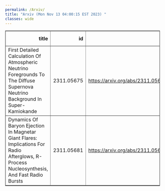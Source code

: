 ```yaml
---
permalink: /Arxiv/
title: "Arxiv (Mon Nov 13 04:00:15 EST 2023) "
classes: wide
---
```

<table border="1" class="dataframe">
  <thead>
    <tr style="text-align: right;">
      <th>title</th>
      <th>id</th>
      <th>url</th>
      <th>authors</th>
      <th>Local Authors</th>
    </tr>
  </thead>
  <tbody>
    <tr>
      <td>First Detailed Calculation Of Atmospheric Neutrino Foregrounds To The   Diffuse Supernova Neutrino Background In Super-Kamiokande</td>
      <td>2311.05675</td>
      <td><a href="https://arxiv.org/abs/2311.05675" target="_blank">https://arxiv.org/abs/2311.05675</a></td>
      <td>Bei Zhou, John F. Beacom</td>
      <td>John Beacom, John F. Beacom</td>
    </tr>
    <tr>
      <td>Dynamics Of Baryon Ejection In Magnetar Giant Flares: Implications For   Radio Afterglows, R-Process Nucleosynthesis, And Fast Radio Bursts</td>
      <td>2311.05681</td>
      <td><a href="https://arxiv.org/abs/2311.05681" target="_blank">https://arxiv.org/abs/2311.05681</a></td>
      <td>Jakub Cehula, Todd A. Thompson, Brian D. Metzger</td>
      <td>Todd A. Thompson, Todd Thompson</td>
    </tr>
  </tbody>
</table>
